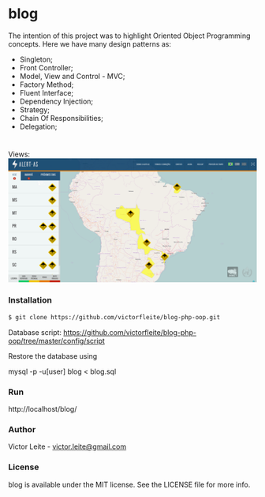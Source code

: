 # blog
The intention of this project was to highlight Oriented Object Programming concepts.
Here we have many design patterns as:

- Singleton;
- Front Controller;
- Model, View and Control - MVC;
- Factory Method;
- Fluent Interface;
- Dependency Injection;
- Strategy;
- Chain Of Responsibilities;
- Delegation;

# 
Views:
![](https://github.com/victorfleite/alertmanager/blob/master/assets/imgs/alertas_tela_2.png)

### Installation

```sh
$ git clone https://github.com/victorfleite/blog-php-oop.git
```

Database script: https://github.com/victorfleite/blog-php-oop/tree/master/config/script

Restore the database using

mysql -p -u[user] blog < blog.sql


### Run
http://localhost/blog/


### Author
Victor Leite - <victor.leite@gmail.com> 

### License
blog is available under the MIT license. See the LICENSE file for more info.